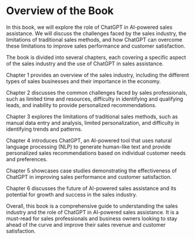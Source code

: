 Overview of the Book
==================================

In this book, we will explore the role of ChatGPT in AI-powered sales assistance. We will discuss the challenges faced by the sales industry, the limitations of traditional sales methods, and how ChatGPT can overcome these limitations to improve sales performance and customer satisfaction.

The book is divided into several chapters, each covering a specific aspect of the sales industry and the use of ChatGPT in sales assistance.

Chapter 1 provides an overview of the sales industry, including the different types of sales businesses and their importance in the economy.

Chapter 2 discusses the common challenges faced by sales professionals, such as limited time and resources, difficulty in identifying and qualifying leads, and inability to provide personalized recommendations.

Chapter 3 explores the limitations of traditional sales methods, such as manual data entry and analysis, limited personalization, and difficulty in identifying trends and patterns.

Chapter 4 introduces ChatGPT, an AI-powered tool that uses natural language processing (NLP) to generate human-like text and provide personalized sales recommendations based on individual customer needs and preferences.

Chapter 5 showcases case studies demonstrating the effectiveness of ChatGPT in improving sales performance and customer satisfaction.

Chapter 6 discusses the future of AI-powered sales assistance and its potential for growth and success in the sales industry.

Overall, this book is a comprehensive guide to understanding the sales industry and the role of ChatGPT in AI-powered sales assistance. It is a must-read for sales professionals and business owners looking to stay ahead of the curve and improve their sales revenue and customer satisfaction.

